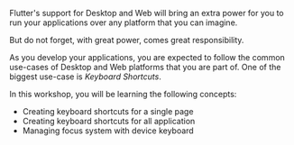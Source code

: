 Flutter's support for Desktop and Web will bring an extra power for you to run your applications over any platform that you can imagine. 

But do not forget, with great power, comes great responsibility.

As you develop your applications, you are expected to follow the common use-cases of Desktop and Web platforms that you are part of. One of the biggest use-case is _Keyboard Shortcuts_.

In this workshop, you will be learning the following concepts:

- Creating keyboard shortcuts for a single page
- Creating keyboard shortcuts for all application
- Managing focus system with device keyboard

